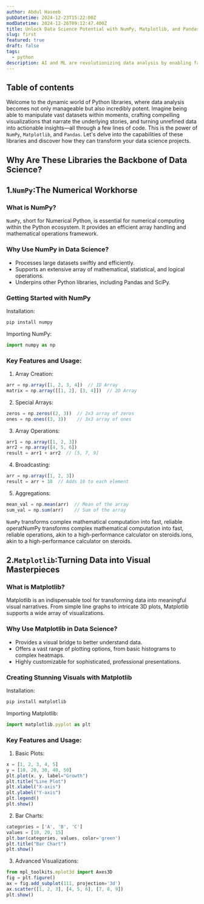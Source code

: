 ```yaml
---
author: Abdul Haseeb
pubDatetime: 2024-12-23T15:22:00Z
modDatetime: 2024-12-26T09:12:47.400Z
title: Unlock Data Science Potential with NumPy, Matplotlib, and Pandas
slug: first
featured: true
draft: false
tags:
  - python
description: AI and ML are revolutionizing data analysis by enabling faster, more accurate insights and predictions, improving decision-making and marketing strategies.
---
```

## Table of contents

Welcome to the dynamic world of Python libraries, where data analysis becomes not only manageable but also incredibly potent. Imagine being able to manipulate vast datasets within moments, crafting compelling visualizations that narrate the underlying stories, and turning unrefined data into actionable insights—all through a few lines of code. This is the power of `NumPy`, `Matplotlib`, and `Pandas`. Let's delve into the capabilities of these libraries and discover how they can transform your data science projects.

## Why Are These Libraries the Backbone of Data Science?

## 1.`NumPy`:The Numerical Workhorse

### What is NumPy?

`NumPy`, short for Numerical Python, is essential for numerical computing within the Python ecosystem. It provides an efficient array handling and mathematical operations framework.

### Why Use NumPy in Data Science?
- Processes large datasets swiftly and efficiently.
- Supports an extensive array of mathematical, statistical, and logical operations.
- Underpins other Python libraries, including Pandas and SciPy.

### Getting Started with NumPy

Installation:

```ts
pip install numpy
```

Importing NumPy:

```ts
import numpy as np
```
### Key Features and Usage:

1. Array Creation:

```ts
arr = np.array([1, 2, 3, 4])  // 1D Array
matrix = np.array([[1, 2], [3, 4]])  // 2D Array
```

2. Special Arrays:

```ts
zeros = np.zeros((2, 3))  // 2x3 array of zeros
ones = np.ones((3, 3))    // 3x3 array of ones
```
3. Array Operations:

```ts
arr1 = np.array([1, 2, 3])
arr2 = np.array([4, 5, 6])
result = arr1 + arr2  // [5, 7, 9]
```

4. Broadcasting:

```ts
arr = np.array([1, 2, 3])
result = arr + 10  // Adds 10 to each element
```

5. Aggregations:

```ts
mean_val = np.mean(arr)  // Mean of the array
sum_val = np.sum(arr)    // Sum of the array
```

`NumPy` transforms complex mathematical computation into fast, reliable operatNumPy transforms complex mathematical computation into fast, reliable operations, akin to a high-performance calculator on steroids.ions, akin to a high-performance calculator on steroids.

## 2.`Matplotlib`:Turning Data into Visual Masterpieces

### What is Matplotlib?

Matplotlib is an indispensable tool for transforming data into meaningful visual narratives. From simple line graphs to intricate 3D plots, Matplotlib supports a wide array of visualizations.

### Why Use Matplotlib in Data Science?
- Provides a visual bridge to better understand data.
- Offers a vast range of plotting options, from basic histograms to complex   heatmaps.
- Highly customizable for sophisticated, professional presentations.
### Creating Stunning Visuals with Matplotlib

Installation:

```ts
pip install matplotlib
```

Importing Matplotlib:

```ts
import matplotlib.pyplot as plt
```

### Key Features and Usage:

1. Basic Plots:
```ts
x = [1, 2, 3, 4, 5]
y = [10, 20, 30, 40, 50]
plt.plot(x, y, label="Growth")
plt.title("Line Plot")
plt.xlabel("X-axis")
plt.ylabel("Y-axis")
plt.legend()
plt.show()
```
2. Bar Charts:
```ts
categories = ['A', 'B', 'C']
values = [10, 20, 15]
plt.bar(categories, values, color='green')
plt.title("Bar Chart")
plt.show()
```
3. Advanced Visualizations:
```ts
from mpl_toolkits.mplot3d import Axes3D
fig = plt.figure()
ax = fig.add_subplot(111, projection='3d')
ax.scatter([1, 2, 3], [4, 5, 6], [7, 8, 9])
plt.show()
```